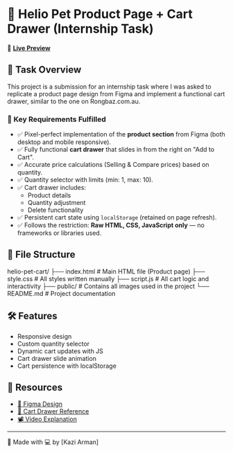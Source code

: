 # 🐾 Helio Pet Product Page + Cart Drawer (Internship Task)

🔗 **[Live Preview](https://your-deployment-link.com)**  


## 📌 Task Overview

This project is a submission for an internship task where I was asked to replicate a product page design from Figma and implement a functional cart drawer, similar to the one on Rongbaz.com.au.

### 🎯 Key Requirements Fulfilled

- ✅ Pixel-perfect implementation of the **product section** from Figma (both desktop and mobile responsive).
- ✅ Fully functional **cart drawer** that slides in from the right on "Add to Cart".
- ✅ Accurate price calculations (Selling & Compare prices) based on quantity.
- ✅ Quantity selector with limits (min: 1, max: 10).
- ✅ Cart drawer includes:
  - Product details
  - Quantity adjustment
  - Delete functionality
- ✅ Persistent cart state using `localStorage` (retained on page refresh).
- ✅ Follows the restriction: **Raw HTML, CSS, JavaScript only** — no frameworks or libraries used.

## 📁 File Structure

helio-pet-cart/
├── index.html # Main HTML file (Product page)
├── style.css # All styles written manually
├── script.js # All cart logic and interactivity
├── public/ # Contains all images used in the project
└── README.md # Project documentation

## 🛠 Features

- Responsive design
- Custom quantity selector
- Dynamic cart updates with JS
- Cart drawer slide animation
- Cart persistence with localStorage

## 📎 Resources

- [🎨 Figma Design](https://www.figma.com/design/OZYjE1Di8qL2wZ5AliRqg5/Internship-Task?node-id=0-1&t=D7sp6coMeBRhw8X4-1)
- [🛒 Cart Drawer Reference](https://www.rongbaz.com.au/products/khepsi?variant=48052666630390)
- [📽️ Video Explanation](https://abed.neetorecord.com/watch/adbe2c56d9bcf5b821e7)

---

🔧 Made with 💻 by [Kazi Arman]

